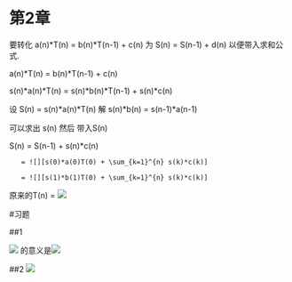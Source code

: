 第2章
===
要转化 a(n)*T(n) = b(n)*T(n-1) + c(n)  为 S(n) = S(n-1) + d(n) 以便带入求和公式.

  a(n)*T(n) = b(n)*T(n-1) + c(n)

  s(n)*a(n)*T(n) = s(n)*b(n)*T(n-1) + s(n)*c(n)

  设 S(n) = s(n)*a(n)*T(n) 解 s(n)*b(n) = s(n-1)*a(n-1) 

  可以求出 s(n) 然后 带入S(n)

  S(n) = S(n-1) + s(n)*c(n)

       = ![][s(0)*a(0)T(0) + \sum_{k=1}^{n} s(k)*c(k)]

       = ![][s(1)*b(1)T(0) + \sum_{k=1}^{n} s(k)*c(k)]

  原来的T(n) = ![][\frac{1}{s(n)a(n)}(s(1)*b(1)T(0) + \sum_{k=1}^{n} s(k)*c(k))]

[s(0)*a(0)T(0) + \sum_{k=1}^{n} s(k)*c(k)]: chp_2.md.d/9407ed60eb33c8e9206d01b9ddc4cb6b.gif
[s(1)*b(1)T(0) + \sum_{k=1}^{n} s(k)*c(k)]: chp_2.md.d/8e9aa1bc1bd9932e7e61f187df955fdf.gif
[\frac{1}{s(n)a(n)}(s(1)*b(1)T(0) + \sum_{k=1}^{n} s(k)*c(k))]: chp_2.md.d/0a860e544c35d3f82f341ab9233e6314.gif

#习题

##1

![][\sum_{k=4}^{0}q_{k}] 的意义是![][q_{4}+q_{3}+q_{2}+q_{1}+q_{0}]

[\sum_{k=4}^{0}q_{k}]: chp_2.md.d/f67d04df36c21895f062f91278d88c52.gif
[q_{4}+q_{3}+q_{2}+q_{1}+q_{0}]: chp_2.md.d/05ac1b2d6781d3be817a630bf75b4bbd.gif

##2
![][|x|]

[|x|]: chp_2.md.d/cf513decf6e4ace0e25cb1c932aaa049.gif
